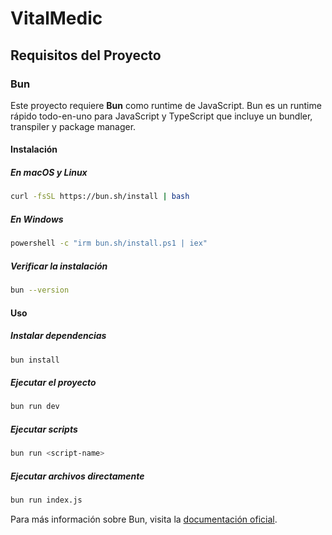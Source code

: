 # VitalMedic

## Requisitos del Proyecto

### Bun

Este proyecto requiere **Bun** como runtime de JavaScript. Bun es un runtime rápido todo-en-uno para JavaScript y TypeScript que incluye un bundler, transpiler y package manager.

#### Instalación

##### En macOS y Linux

```bash
curl -fsSL https://bun.sh/install | bash
```

##### En Windows

```bash
powershell -c "irm bun.sh/install.ps1 | iex"
```

##### Verificar la instalación

```bash
bun --version
```

#### Uso

##### Instalar dependencias

```bash
bun install
```

##### Ejecutar el proyecto

```bash
bun run dev
```

##### Ejecutar scripts

```bash
bun run <script-name>
```

##### Ejecutar archivos directamente

```bash
bun run index.js
```

Para más información sobre Bun, visita la [documentación oficial](https://bun.sh/docs).
